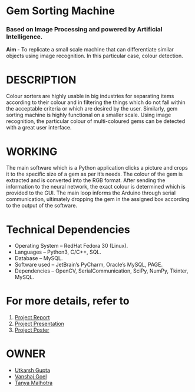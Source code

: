 # Gem Sorting Machine 
### Based on Image Processing and powered by Artificial Intelligence.

**Aim -** To replicate a small scale machine that can differentiate similar objects using image recognition. In this particular case, colour detection.

# DESCRIPTION
Colour sorters are highly usable in big industries for separating items according to their colour and in filtering the things which do not fall within the acceptable criteria or which are desired by the user. Similarly, gem sorting machine is highly functional on a smaller scale. Using image recognition, the particular colour of multi-coloured gems can be detected with a great user interface.

# WORKING
The main software which is a Python application clicks a picture and crops it to the specific size of a gem as per it’s needs. The colour of the gem is extracted and is converted into the RGB format. After sending the information to the neural network, the exact colour is determined which is provided to the GUI. The main loop informs the Arduino through serial communication, ultimately dropping the gem in the assigned box according to the output of the software.


# Technical Dependencies
- Operating System – RedHat Fedora 30 (Linux).
- Languages – Python3, C/C++, SQL.
- Database – MySQL.
- Software used – JetBrain’s PyCharm, Oracle’s MySQL, PAGE.
- Dependencies – OpenCV, SerialCommunication, SciPy, NumPy, Tkinter, MySQL.

# For more details, refer to
1. [Project Report](https://github.com/AvGeekGupta/Gems-Seperator/blob/master/Documents/Project%20Report.pdf)
2. [Project Presentation](https://github.com/AvGeekGupta/Gems-Seperator/blob/master/Documents/Presentation.pdf)
3. [Project Poster](https://github.com/AvGeekGupta/Gems-Seperator/blob/master/Documents/Poster.png)

# OWNER
- [Utkarsh Gupta](https://www.linkedin.com/in/avgeekgupta/)
- [Vanshaj Goel](https://www.linkedin.com/in/vanshaj-goel-593833163/)
- [Tanya Malhotra](https://www.linkedin.com/in/tanya-malhotra-0999001a9/)
